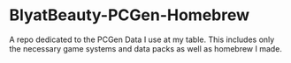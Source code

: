 # BlyatBeauty-PCGen-Homebrew
A repo dedicated to the PCGen Data I use at my table. This includes only the necessary game systems and data packs as well as homebrew I made.
